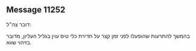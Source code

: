 ## Message 11252

דובר צה"ל:

בהמשך להתרעות שהופעלו לפני זמן קצר על חדירת כלי טיס עוין בגליל העליון, מדובר בזיהוי שווא.

